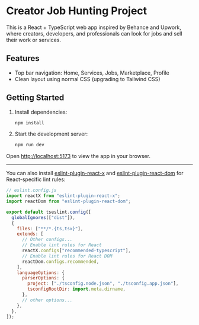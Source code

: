 # Creator Job Hunting Project

This is a React + TypeScript web app inspired by Behance and Upwork, where creators, developers, and professionals can look for jobs and sell their work or services.

## Features

- Top bar navigation: Home, Services, Jobs, Marketplace, Profile
- Clean layout using normal CSS (upgrading to Tailwind CSS)

## Getting Started

1. Install dependencies:
   ```sh
   npm install
   ```
2. Start the development server:
   ```sh
   npm run dev
   ```

Open [http://localhost:5173](http://localhost:5173) to view the app in your browser.

---

You can also install [eslint-plugin-react-x](https://github.com/Rel1cx/eslint-react/tree/main/packages/plugins/eslint-plugin-react-x) and [eslint-plugin-react-dom](https://github.com/Rel1cx/eslint-react/tree/main/packages/plugins/eslint-plugin-react-dom) for React-specific lint rules:

```js
// eslint.config.js
import reactX from "eslint-plugin-react-x";
import reactDom from "eslint-plugin-react-dom";

export default tseslint.config([
  globalIgnores(["dist"]),
  {
    files: ["**/*.{ts,tsx}"],
    extends: [
      // Other configs...
      // Enable lint rules for React
      reactX.configs["recommended-typescript"],
      // Enable lint rules for React DOM
      reactDom.configs.recommended,
    ],
    languageOptions: {
      parserOptions: {
        project: ["./tsconfig.node.json", "./tsconfig.app.json"],
        tsconfigRootDir: import.meta.dirname,
      },
      // other options...
    },
  },
]);
```
